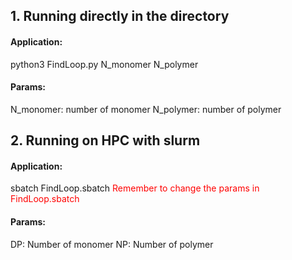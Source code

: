 ## 1. Running directly in the directory

#### Application:

python3 FindLoop.py N_monomer N_polymer

#### Params:

N_monomer: number of monomer
N_polymer: number of polymer

## 2. Running on HPC with slurm

#### Application:

sbatch FindLoop.sbatch
<span style="color: red;">Remember to change the params in FindLoop.sbatch </span>

#### Params:

DP: Number of monomer
NP: Number of polymer

